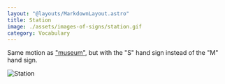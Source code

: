 ```yaml
---
layout: "@layouts/MarkdownLayout.astro"
title: Station
image: ./assets/images-of-signs/station.gif
category: Vocabulary
---
```


Same motion as ["museum"](./museum),
but with the "S" hand sign instead of the "M" hand sign.

![Station](@signs/station.gif)
